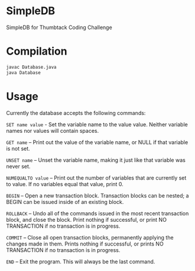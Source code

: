 # SimpleDB

SimpleDB for Thumbtack Coding Challenge



# Compilation

```bash
javac Database.java
java Database
```

# Usage

Currently the database accepts the following commands:


```SET name value```  - Set the variable name to the value value. Neither variable names nor values will contain spaces.

```GET name``` – Print out the value of the variable name, or NULL if that variable is not set.

```UNSET name``` – Unset the variable name, making it just like that variable was never set.

```NUMEQUALTO value``` – Print out the number of variables that are currently set to value. If no variables equal that value, print 0.

```BEGIN``` – Open a new transaction block. Transaction blocks can be nested; a BEGIN can be issued inside of an existing block.

```ROLLBACK``` – Undo all of the commands issued in the most recent transaction block, and close the block. Print nothing if successful, or print NO TRANSACTION if no transaction is in progress.

```COMMIT``` – Close all open transaction blocks, permanently applying the changes made in them. Prints nothing if successful, or prints NO TRANSACTION if no transaction is in progress.



```END``` – Exit the program. This will always be the last command.

